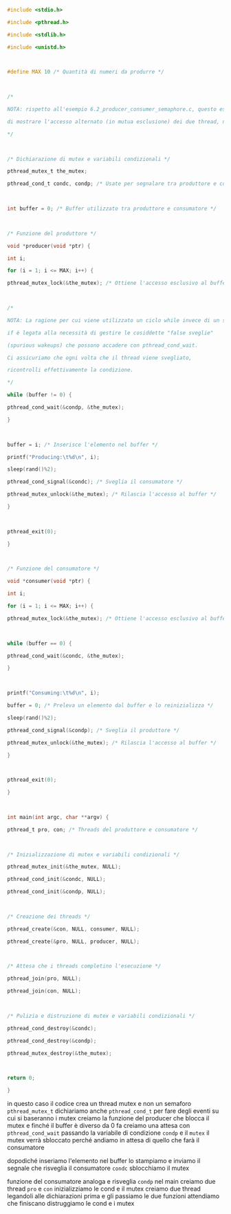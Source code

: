 ```c
#include <stdio.h>

#include <pthread.h>

#include <stdlib.h>

#include <unistd.h>

  

#define MAX 10 /* Quantità di numeri da produrre */

  

/*

NOTA: rispetto all'esempio 6.2_producer_consumer_semaphore.c, questo esempio ha l'obiettivo

di mostrare l'accesso alternato (in mutua esclusione) dei due thread, non

*/

  

/* Dichiarazione di mutex e variabili condizionali */

pthread_mutex_t the_mutex;

pthread_cond_t condc, condp; /* Usate per segnalare tra produttore e consumatore */

  

int buffer = 0; /* Buffer utilizzato tra produttore e consumatore */

  

/* Funzione del produttore */

void *producer(void *ptr) {

int i;

for (i = 1; i <= MAX; i++) {

pthread_mutex_lock(&the_mutex); /* Ottiene l'accesso esclusivo al buffer */

  

/*

NOTA: La ragione per cui viene utilizzato un ciclo while invece di un semplice

if è legata alla necessità di gestire le cosiddette "false sveglie"

(spurious wakeups) che possono accadere con pthread_cond_wait.

Ci assicuriamo che ogni volta che il thread viene svegliato,

ricontrolli effettivamente la condizione.

*/

while (buffer != 0) {

pthread_cond_wait(&condp, &the_mutex);

}

  

buffer = i; /* Inserisce l'elemento nel buffer */

printf("Producing:\t%d\n", i);

sleep(rand()%2);

pthread_cond_signal(&condc); /* Sveglia il consumatore */

pthread_mutex_unlock(&the_mutex); /* Rilascia l'accesso al buffer */

}

  

pthread_exit(0);

}

  

/* Funzione del consumatore */

void *consumer(void *ptr) {

int i;

for (i = 1; i <= MAX; i++) {

pthread_mutex_lock(&the_mutex); /* Ottiene l'accesso esclusivo al buffer */

  

while (buffer == 0) {

pthread_cond_wait(&condc, &the_mutex);

}

  

printf("Consuming:\t%d\n", i);

buffer = 0; /* Preleva un elemento dal buffer e lo reinizializza */

sleep(rand()%2);

pthread_cond_signal(&condp); /* Sveglia il produttore */

pthread_mutex_unlock(&the_mutex); /* Rilascia l'accesso al buffer */

}

  

pthread_exit(0);

}

  

int main(int argc, char **argv) {

pthread_t pro, con; /* Threads del produttore e consumatore */

  

/* Inizializzazione di mutex e variabili condizionali */

pthread_mutex_init(&the_mutex, NULL);

pthread_cond_init(&condc, NULL);

pthread_cond_init(&condp, NULL);

  

/* Creazione dei threads */

pthread_create(&con, NULL, consumer, NULL);

pthread_create(&pro, NULL, producer, NULL);

  

/* Attesa che i threads completino l'esecuzione */

pthread_join(pro, NULL);

pthread_join(con, NULL);

  

/* Pulizia e distruzione di mutex e variabili condizionali */

pthread_cond_destroy(&condc);

pthread_cond_destroy(&condp);

pthread_mutex_destroy(&the_mutex);

  

return 0;

}
```
in questo caso il codice crea un thread mutex e non un semaforo
`pthread_mutex_t`
dichiariamo anche `pthread_cond_t` per fare degli eventi su cui si baseranno i mutex
creiamo la funzione del producer che blocca il mutex e finché il buffer è diverso da 0 fa
creiamo una attesa con `pthread_cond_wait` passando la variabile di condizione `condp` e il `mutex`
il mutex verrà sbloccato perché andiamo in attesa di quello che farà il consumatore

dopodiché inseriamo l'elemento nel buffer lo stampiamo e inviamo il segnale che risveglia il consumatore `condc`
sblocchiamo il mutex

funzione del consumatore analoga e risveglia `condp`
nel main creiamo due thread `pro` e `con`
inizializziamo le cond e il mutex
creiamo due thread legandoli alle dichiarazioni prima e gli passiamo le due funzioni
attendiamo che finiscano 
distruggiamo le cond e i mutex
